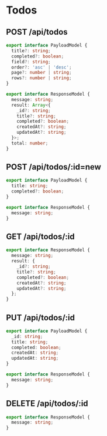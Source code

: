 # Todos

## POST /api/todos

```ts
export interface PayloadModel {
  title?: string;
  completed?: boolean;
  field?: string;
  order?: 'asc' | 'desc';
  page?: number | string;
  rows?: number | string;
}

export interface ResponseModel {
  message: string;
  result: Array<{
    _id?: string;
    title?: string;
    completed?: boolean;
    createdAt?: string;
    updatedAt?: string;
  }>;
  total: number;
}
```

## POST /api/todos/:id=new

```ts
export interface PayloadModel {
  title: string;
  completed?: boolean;
}

export interface ResponseModel {
  message: string;
}
```

## GET /api/todos/:id

```ts
export interface ResponseModel {
  message: string;
  result: {
    _id?: string;
    title?: string;
    completed?: boolean;
    createdAt?: string;
    updatedAt?: string;
  };
}
```

## PUT /api/todos/:id

```ts
export interface PayloadModel {
  _id: string;
  title: string;
  completed: boolean;
  createdAt: string;
  updatedAt: string;
}

export interface ResponseModel {
  message: string;
}
```

## DELETE /api/todos/:id

```ts
export interface ResponseModel {
  message: string;
}
```
